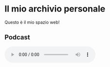 <!DOCTYPE html>
<html>
<head>
  <meta charset="UTF-8">
  <title>Benvenuto</title>
</head>
<body>
  <h1>Il mio archivio personale</h1>
  <p>Questo è il mio spazio web!</p>

  <h2>Podcast</h2>
  <audio controls>
    <source src="podcast/mio_podcast.mp3" type="audio/mpeg">
    Il tuo browser non supporta l'audio.
  </audio>
</body>
</html>
